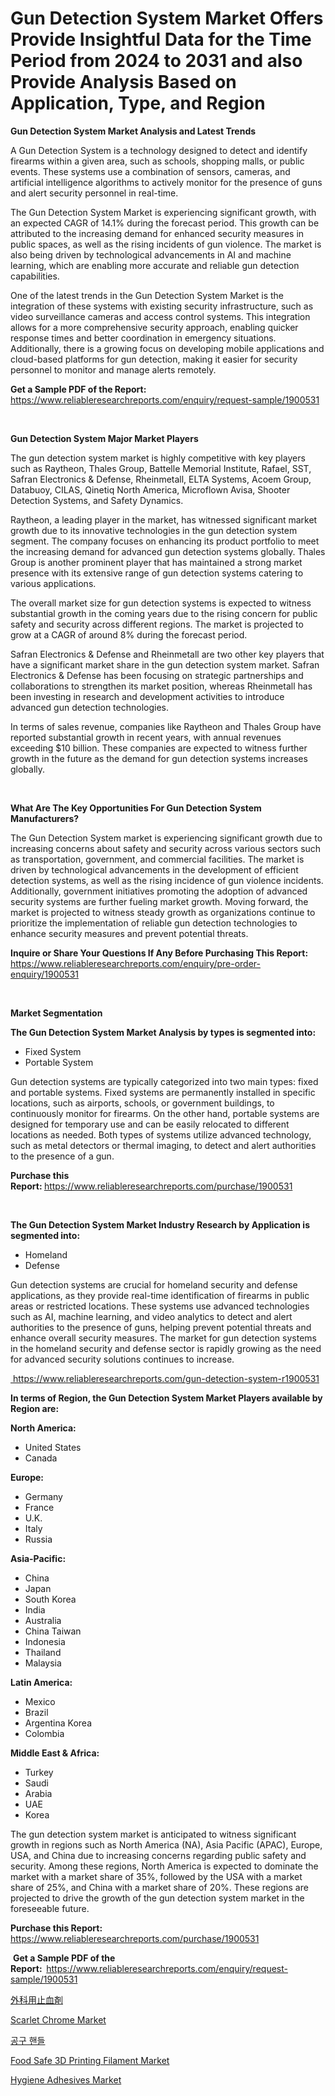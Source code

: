 <p><h1>Gun Detection System Market Offers Provide Insightful Data for the Time Period from 2024 to 2031 and also Provide Analysis Based on Application, Type, and Region</h1></p><p><strong>Gun Detection System Market Analysis and Latest Trends</strong></p>
<p><p>A Gun Detection System is a technology designed to detect and identify firearms within a given area, such as schools, shopping malls, or public events. These systems use a combination of sensors, cameras, and artificial intelligence algorithms to actively monitor for the presence of guns and alert security personnel in real-time.</p><p>The Gun Detection System Market is experiencing significant growth, with an expected CAGR of 14.1% during the forecast period. This growth can be attributed to the increasing demand for enhanced security measures in public spaces, as well as the rising incidents of gun violence. The market is also being driven by technological advancements in AI and machine learning, which are enabling more accurate and reliable gun detection capabilities.</p><p>One of the latest trends in the Gun Detection System Market is the integration of these systems with existing security infrastructure, such as video surveillance cameras and access control systems. This integration allows for a more comprehensive security approach, enabling quicker response times and better coordination in emergency situations. Additionally, there is a growing focus on developing mobile applications and cloud-based platforms for gun detection, making it easier for security personnel to monitor and manage alerts remotely.</p></p>
<p><strong>Get a Sample PDF of the Report:&nbsp;</strong> <a href="https://www.reliableresearchreports.com/enquiry/request-sample/1900531">https://www.reliableresearchreports.com/enquiry/request-sample/1900531</a></p>
<p>&nbsp;</p>
<p><strong>Gun Detection System Major Market Players</strong></p>
<p><p>The gun detection system market is highly competitive with key players such as Raytheon, Thales Group, Battelle Memorial Institute, Rafael, SST, Safran Electronics & Defense, Rheinmetall, ELTA Systems, Acoem Group, Databuoy, CILAS, Qinetiq North America, Microflown Avisa, Shooter Detection Systems, and Safety Dynamics.</p><p>Raytheon, a leading player in the market, has witnessed significant market growth due to its innovative technologies in the gun detection system segment. The company focuses on enhancing its product portfolio to meet the increasing demand for advanced gun detection systems globally. Thales Group is another prominent player that has maintained a strong market presence with its extensive range of gun detection systems catering to various applications.</p><p>The overall market size for gun detection systems is expected to witness substantial growth in the coming years due to the rising concern for public safety and security across different regions. The market is projected to grow at a CAGR of around 8% during the forecast period. </p><p>Safran Electronics & Defense and Rheinmetall are two other key players that have a significant market share in the gun detection system market. Safran Electronics & Defense has been focusing on strategic partnerships and collaborations to strengthen its market position, whereas Rheinmetall has been investing in research and development activities to introduce advanced gun detection technologies.</p><p>In terms of sales revenue, companies like Raytheon and Thales Group have reported substantial growth in recent years, with annual revenues exceeding $10 billion. These companies are expected to witness further growth in the future as the demand for gun detection systems increases globally.</p></p>
<p>&nbsp;</p>
<p><strong>What Are The Key Opportunities For Gun Detection System Manufacturers?</strong></p>
<p><p>The Gun Detection System market is experiencing significant growth due to increasing concerns about safety and security across various sectors such as transportation, government, and commercial facilities. The market is driven by technological advancements in the development of efficient detection systems, as well as the rising incidence of gun violence incidents. Additionally, government initiatives promoting the adoption of advanced security systems are further fueling market growth. Moving forward, the market is projected to witness steady growth as organizations continue to prioritize the implementation of reliable gun detection technologies to enhance security measures and prevent potential threats.</p></p>
<p><strong>Inquire or Share Your Questions If Any Before Purchasing This Report:</strong> <a href="https://www.reliableresearchreports.com/enquiry/pre-order-enquiry/1900531">https://www.reliableresearchreports.com/enquiry/pre-order-enquiry/1900531</a></p>
<p>&nbsp;</p>
<p><strong>Market Segmentation</strong></p>
<p><strong>The Gun Detection System Market Analysis by types is segmented into:</strong></p>
<p><ul><li>Fixed System</li><li>Portable System</li></ul></p>
<p><p>Gun detection systems are typically categorized into two main types: fixed and portable systems. Fixed systems are permanently installed in specific locations, such as airports, schools, or government buildings, to continuously monitor for firearms. On the other hand, portable systems are designed for temporary use and can be easily relocated to different locations as needed. Both types of systems utilize advanced technology, such as metal detectors or thermal imaging, to detect and alert authorities to the presence of a gun.</p></p>
<p><strong>Purchase this Report:&nbsp;</strong><a href="https://www.reliableresearchreports.com/purchase/1900531">https://www.reliableresearchreports.com/purchase/1900531</a></p>
<p>&nbsp;</p>
<p><strong>The Gun Detection System Market Industry Research by Application is segmented into:</strong></p>
<p><ul><li>Homeland</li><li>Defense</li></ul></p>
<p><p>Gun detection systems are crucial for homeland security and defense applications, as they provide real-time identification of firearms in public areas or restricted locations. These systems use advanced technologies such as AI, machine learning, and video analytics to detect and alert authorities to the presence of guns, helping prevent potential threats and enhance overall security measures. The market for gun detection systems in the homeland security and defense sector is rapidly growing as the need for advanced security solutions continues to increase.</p></p>
<p><a href="https://www.reliableresearchreports.com/gun-detection-system-r1900531">&nbsp;https://www.reliableresearchreports.com/gun-detection-system-r1900531</a></p>
<p><strong>In terms of Region, the Gun Detection System Market Players available by Region are:</strong></p>
<p>
    <p> <strong> North America: </strong>
        <ul>
            <li>United States</li>
            <li>Canada</li>
        </ul>
        </p> 
    <p> <strong> Europe: </strong>
        <ul>
            <li>Germany</li>
            <li>France</li>
            <li>U.K.</li>
            <li>Italy</li>
            <li>Russia</li>
        </ul>
        </p> 
    <p> <strong> Asia-Pacific: </strong>
        <ul>
            <li>China</li>
            <li>Japan</li>
            <li>South Korea</li>
            <li>India</li>
            <li>Australia</li>
            <li>China Taiwan</li>
            <li>Indonesia</li>
            <li>Thailand</li>
            <li>Malaysia</li>
        </ul>
        </p> 
    <p> <strong> Latin America: </strong>
        <ul>
            <li>Mexico</li>
            <li>Brazil</li>
            <li>Argentina Korea</li>
            <li>Colombia</li>
        </ul>
        </p> 
    <p> <strong> Middle East & Africa: </strong>
        <ul>
            <li>Turkey</li>
            <li>Saudi</li>
            <li>Arabia</li>
            <li>UAE</li>
            <li>Korea</li>
        </ul>
    </p>
    </p>
<p><p>The gun detection system market is anticipated to witness significant growth in regions such as North America (NA), Asia Pacific (APAC), Europe, USA, and China due to increasing concerns regarding public safety and security. Among these regions, North America is expected to dominate the market with a market share of 35%, followed by the USA with a market share of 25%, and China with a market share of 20%. These regions are projected to drive the growth of the gun detection system market in the foreseeable future.</p></p>
<p><strong>Purchase this Report: </strong><a href="https://www.reliableresearchreports.com/purchase/1900531">https://www.reliableresearchreports.com/purchase/1900531</a></p>
<p>&nbsp;<strong>Get a Sample PDF of the Report:&nbsp;&nbsp;</strong><a href="https://www.reliableresearchreports.com/enquiry/request-sample/1900531">https://www.reliableresearchreports.com/enquiry/request-sample/1900531</a></p>
<p><strong></strong></p>
<p><p><a href="https://medium.com/@kamdeall7845/%E6%89%8B%E8%A1%93%E7%94%A8%E6%AD%A2%E8%A1%80%E5%89%A4%E5%B8%82%E5%A0%B4%E8%A6%8F%E6%A8%A1-%E5%B8%82%E5%A0%B4%E3%81%AE%E8%A6%8B%E9%80%9A%E3%81%97%E3%81%A8%E5%B8%82%E5%A0%B4%E4%BA%88%E6%B8%AC-2024%E5%B9%B4%E3%81%8B%E3%82%892031%E5%B9%B4%E3%81%BE%E3%81%A7-9fb6a84643ec">外科用止血剤</a></p><p><a href="https://www.linkedin.com/pulse/scarlet-chrome-market-provides-detailed-segmentation-based-n8die?trackingId=IgUSA64HDkTLJUY4FBRAlQ%3D%3D">Scarlet Chrome Market</a></p><p><a href="https://medium.com/@howaoole34545/%EB%8F%84%EA%B5%AC-%ED%95%B8%EB%93%A4-%EC%8B%9C%EC%9E%A5-%EB%8F%99%ED%96%A5-%EB%B0%8F-%EC%8B%9C%EC%9E%A5-%EB%B6%84%EC%84%9D%EC%9D%80-2024-2031%EB%85%84-%EA%B8%B0%EA%B0%84%EC%9D%84-%EC%98%88%EC%B8%A1%ED%95%A9%EB%8B%88%EB%8B%A4-a930e2b269ff">공구 핸들</a></p><p><a href="https://www.linkedin.com/pulse/food-safe-3d-printing-filament-market-challenges-opportunities-j6mme?trackingId=nqirt6InI7%2FA2J4L7elU6A%3D%3D">Food Safe 3D Printing Filament Market</a></p><p><a href="https://issuu.com/reportprime-2/docs/hygiene-adhesives-market-size-2030.pptx">Hygiene Adhesives Market</a></p></p>
